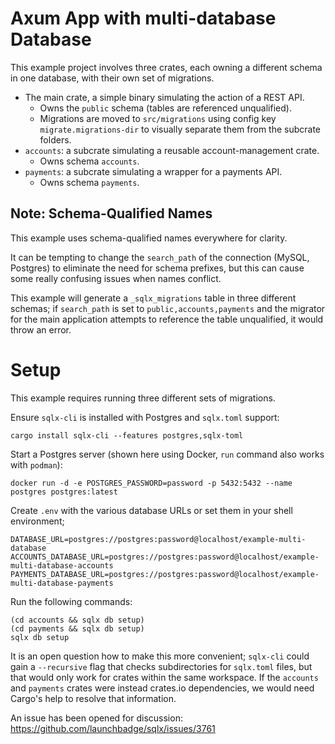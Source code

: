 # Axum App with multi-database Database

This example project involves three crates, each owning a different schema in one database,
with their own set of migrations.

* The main crate, a simple binary simulating the action of a REST API.
    * Owns the `public` schema (tables are referenced unqualified).
    * Migrations are moved to `src/migrations` using config key `migrate.migrations-dir`
      to visually separate them from the subcrate folders.
* `accounts`: a subcrate simulating a reusable account-management crate.
    * Owns schema `accounts`.
* `payments`: a subcrate simulating a wrapper for a payments API.
    * Owns schema `payments`.

## Note: Schema-Qualified Names

This example uses schema-qualified names everywhere for clarity.

It can be tempting to change the `search_path` of the connection (MySQL, Postgres) to eliminate the need for schema
prefixes, but this can cause some really confusing issues when names conflict.

This example will generate a `_sqlx_migrations` table in three different schemas; if `search_path` is set
to `public,accounts,payments` and the migrator for the main application attempts to reference the table unqualified,
it would throw an error.

# Setup

This example requires running three different sets of migrations.

Ensure `sqlx-cli` is installed with Postgres and `sqlx.toml` support:

```
cargo install sqlx-cli --features postgres,sqlx-toml
```

Start a Postgres server (shown here using Docker, `run` command also works with `podman`):

```
docker run -d -e POSTGRES_PASSWORD=password -p 5432:5432 --name postgres postgres:latest
```

Create `.env` with the various database URLs or set them in your shell environment;

```
DATABASE_URL=postgres://postgres:password@localhost/example-multi-database
ACCOUNTS_DATABASE_URL=postgres://postgres:password@localhost/example-multi-database-accounts
PAYMENTS_DATABASE_URL=postgres://postgres:password@localhost/example-multi-database-payments
```

Run the following commands:

```
(cd accounts && sqlx db setup)
(cd payments && sqlx db setup)
sqlx db setup
```

It is an open question how to make this more convenient; `sqlx-cli` could gain a `--recursive` flag that checks
subdirectories for `sqlx.toml` files, but that would only work for crates within the same workspace. If the `accounts`
and `payments` crates were instead crates.io dependencies, we would need Cargo's help to resolve that information.

An issue has been opened for discussion: <https://github.com/launchbadge/sqlx/issues/3761>
